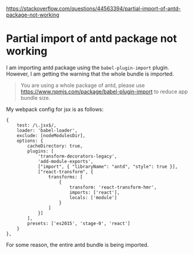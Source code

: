<a href="https://stackoverflow.com/questions/44563394/partial-import-of-antd-package-not-working">https://stackoverflow.com/questions/44563394/partial-import-of-antd-package-not-working</a><div id="articleHeader"><h1>Partial import of antd package not working</h1></div>

<p>I am importing antd package using the <code>babel-plugin-import</code> plugin. However, I am getting the warning that the whole bundle is imported.</p>

<blockquote>
  <p>You are using a whole package of antd, please use
  <a href="https://www.npmjs.com/package/babel-plugin-import" target="_blank">https://www.npmjs.com/package/babel-plugin-import</a> to reduce app bundle
  size.</p>
</blockquote>

<p>My webpack config for jsx is as follows:</p>

<pre><code>{
    test: /\.jsx$/,
    loader: 'babel-loader',
    exclude: [nodeModulesDir],
    options: {
        cacheDirectory: true,
        plugins: [
            'transform-decorators-legacy',
            'add-module-exports',
            ["import", { "libraryName": "antd", "style": true }],
            ["react-transform", {
                transforms: [
                    {
                        transform: 'react-transform-hmr',
                        imports: ['react'],
                        locals: ['module']
                    }
                ]
            }]
        ],
        presets: ['es2015', 'stage-0', 'react']
    }
},
</code></pre>

<p>For some reason, the entire antd bundle is being imported. </p>
    